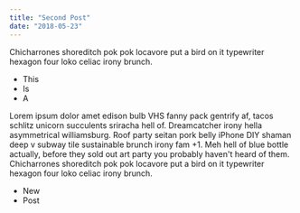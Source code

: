 ```yaml
---
title: "Second Post"
date: "2018-05-23"
---
```


Chicharrones shoreditch pok pok locavore put a
bird on it typewriter hexagon four loko celiac irony brunch.

* This
* Is
* A

Lorem ipsum dolor amet edison bulb VHS fanny pack gentrify af, tacos
schlitz unicorn succulents sriracha hell of. Dreamcatcher irony hella
asymmetrical williamsburg. Roof party seitan pork belly iPhone DIY
shaman deep v subway tile sustainable brunch irony fam +1. Meh hell of
blue bottle actually, before they sold out art party you probably
haven't heard of them. Chicharrones shoreditch pok pok locavore put a
bird on it typewriter hexagon four loko celiac irony brunch.

* New
* Post
